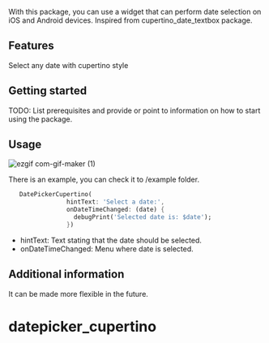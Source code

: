 <!-- 
This README describes the package. If you publish this package to pub.dev,
this README's contents appear on the landing page for your package.

For information about how to write a good package README, see the guide for
[writing package pages](https://dart.dev/guides/libraries/writing-package-pages). 

For general information about developing packages, see the Dart guide for
[creating packages](https://dart.dev/guides/libraries/create-library-packages)
and the Flutter guide for
[developing packages and plugins](https://flutter.dev/developing-packages). 
-->

With this package, you can use a widget that can perform date selection on iOS and Android devices. Inspired from cupertino_date_textbox package.

## Features

Select any date with cupertino style

## Getting started

TODO: List prerequisites and provide or point to information on how to
start using the package.

## Usage
![ezgif com-gif-maker (1)](https://user-images.githubusercontent.com/82556567/181524730-bcdc6a81-2cc8-4c02-997b-5449cef05ef3.gif)


There is an example, you can check it to /example folder.

```dart
   DatePickerCupertino(
                hintText: 'Select a date:',
                onDateTimeChanged: (date) {
                  debugPrint('Selected date is: $date');
                })
```
  - hintText: Text stating that the date should be selected.
  - onDateTimeChanged: Menu where date is selected.

## Additional information

It can be made more flexible in the future.
# datepicker_cupertino
